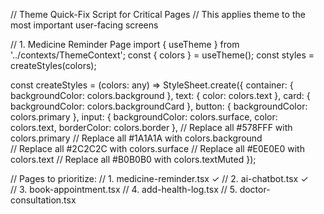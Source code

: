 // Theme Quick-Fix Script for Critical Pages
// This applies theme to the most important user-facing screens

// 1. Medicine Reminder Page
import { useTheme } from '../contexts/ThemeContext';
const { colors } = useTheme();
const styles = createStyles(colors);

const createStyles = (colors: any) => StyleSheet.create({
  container: { backgroundColor: colors.background },
  text: { color: colors.text },
  card: { backgroundColor: colors.backgroundCard },
  button: { backgroundColor: colors.primary },
  input: { backgroundColor: colors.surface, color: colors.text, borderColor: colors.border },
  // Replace all #578FFF with colors.primary
  // Replace all #1A1A1A with colors.background  
  // Replace all #2C2C2C with colors.surface
  // Replace all #E0E0E0 with colors.text
  // Replace all #B0B0B0 with colors.textMuted
});

// Pages to prioritize:
// 1. medicine-reminder.tsx ✓
// 2. ai-chatbot.tsx ✓  
// 3. book-appointment.tsx
// 4. add-health-log.tsx
// 5. doctor-consultation.tsx